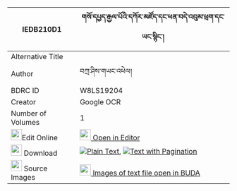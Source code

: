 |IEDB210D1|གསོ་དཔྱད་རྒྱལ་པོའི་དཀོར་མཛོད་དང་ཕན་བདེ་འབུམ་ཕྲག་དང་ཡང་སྙིང་། 
| --- | --- 
|Alternative Title |
|Author| བཀྲ་ཤིས་གཡང་འཕེལ།
|BDRC ID | W8LS19204
|Creator | Google OCR
|Number of Volumes| 1
|<img width="25" src="https://img.icons8.com/color/25/000000/edit-property.png">Edit Online| [<img width="25" src="https://avatars.githubusercontent.com/u/45091458?s=200&v=4"> Open in Editor](http://editor.openpecha.org/IEDB210D1)
|<img width="25" src="https://img.icons8.com/fluent/48/000000/download-2.png"/>  Download | [![](https://img.icons8.com/color/20/000000/txt.png)Plain Text](https://github.com/Openpecha/IEDB210D1/releases/download/v1/soche_gyalpo_i_kor_dzo_dang_pe_plain_IEDB210D1.zip), [![](https://img.icons8.com/color/20/000000/txt.png)Text with Pagination](https://github.com/Openpecha/IEDB210D1/releases/download/v1/soche_gyalpo_i_kor_dzo_dang_pe_pages_IEDB210D1.zip)
|<img width="25" src="https://img.icons8.com/plasticine/100/000000/pictures-folder.png"/>  Source Images | [<img width="25" src="https://library.bdrc.io/icons/BUDA-small.svg"> Images of text file open in BUDA](https://library.bdrc.io/show/bdr:W8LS19204)
